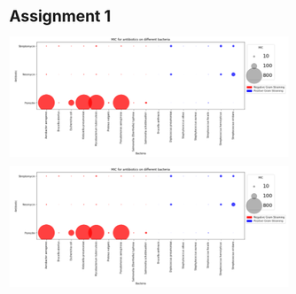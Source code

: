 # Assignment 1

![alt text](https://raw.githubusercontent.com/suyamag/info474a1/master/Capture.png)

![alt text](Capture.png "Title")

